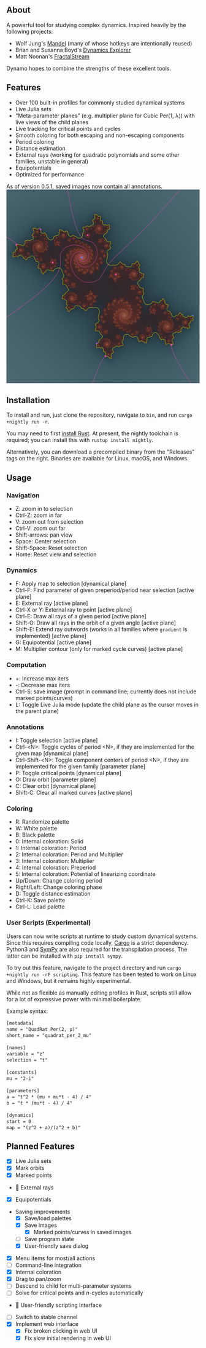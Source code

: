 ## About

A powerful tool for studying complex dynamics. Inspired heavily by the following projects:

- Wolf Jung's [Mandel](https://mndynamics.com/indexp.html) (many of whose hotkeys are intentionally reused)
- Brian and Susanna Boyd's [Dynamics Explorer](https://sourceforge.net/projects/detool/)
- Matt Noonan's [FractalStream](https://pi.math.cornell.edu/~noonan/fstream.html)

Dynamo hopes to combine the strengths of these excellent tools.

## Features

- Over 100 built-in profiles for commonly studied dynamical systems
- Live Julia sets
- "Meta-parameter planes" (e.g. multiplier plane for Cubic Per(1, λ)) with live views of the child planes
- Live tracking for critical points and cycles
- Smooth coloring for both escaping and non-escaping components
- Period coloring
- Distance estimation
- External rays (working for quadratic polynomials and some other families, unstable in general)
- Equipotentials
- Optimized for performance

As of version 0.5.1, saved images now contain all annotations.
![Example image showing external rays, equipotentials, and periodic points](images/sample.png)

## Installation

To install and run, just clone the repository, navigate to `bin`, and run `cargo +nightly run -r`.

You may need to first [install Rust](https://rustup.rs/). At present, the nightly toolchain is required; you can install this with `rustup install nightly`.

Alternatively, you can download a precompiled binary from the "Releases" tags on the right.
Binaries are available for Linux, macOS, and Windows.

## Usage

### Navigation

- Z: zoom in to selection
- Ctrl-Z: zoom in far
- V: zoom out from selection
- Ctrl-V: zoom out far
- Shift-arrows: pan view
- Space: Center selection
- Shift-Space: Reset selection
- Home: Reset view and selection

### Dynamics

- F: Apply map to selection [dynamical plane]
- Ctrl-F: Find parameter of given preperiod/period near selection [active plane]
- E: External ray [active plane]
- Ctrl-X or Y: External ray to point [active plane]
- Ctrl-E: Draw all rays of a given period [active plane]
- Shift-O: Draw all rays in the orbit of a given angle [active plane]
- Shift-E: Extend ray outwords (works in all families where `gradient` is implemented) [active plane]
- G: Equipotential [active plane]
- M: Multiplier contour (only for marked cycle curves) [active plane]

### Computation

- +: Increase max iters
- -: Decrease max iters
- Ctrl-S: save image (prompt in command line; currently does not include marked points/curves)
- L: Toggle Live Julia mode (update the child plane as the cursor moves in the parent plane)

### Annotations

- I: Toggle selection [active plane]
- Ctrl-\<N\>: Toggle cycles of period \<N\>, if they are implemented for the given map [dynamical plane]
- Ctrl-Shift-\<N\>: Toggle component centers of period \<N\>, if they are implemented for the given family [parameter plane]
- P: Toggle critical points [dynamical plane]
- O: Draw orbit [parameter plane]
- C: Clear orbit [dynamical plane]
- Shift-C: Clear all marked curves [active plane]

### Coloring

- R: Randomize palette
- W: White palette
- B: Black palette
- 0: Internal coloration: Solid
- 1: Internal coloration: Period
- 2: Internal coloration: Period and Multiplier
- 3: Internal coloration: Multiplier
- 4: Internal coloration: Preperiod
- 5: Internal coloration: Potential of linearizing coordinate
- Up/Down: Change coloring period
- Right/Left: Change coloring phase
- D: Toggle distance estimation
- Ctrl-K: Save palette
- Ctrl-L: Load palette

### User Scripts (Experimental)

Users can now write scripts at runtime to study custom dynamical systems.
Since this requires compiling code locally, [Cargo](https://rustup.rs/) is a strict dependency.
Python3 and [SymPy](https://www.sympy.org/en/index.html) are also required for the transpilation process. The latter can be installed with `pip install sympy`.

To try out this feature, navigate to the project directory and run `cargo +nightly run -rF scripting`.
This feature has been tested to work on Linux and Windows, but it remains highly experimental.

While not as flexible as manually editing profiles in Rust, scripts still allow
for a lot of expressive power with minimal boilerplate.

Example syntax:

    [metadata]
    name = "QuadRat Per(2, μ)"
    short_name = "quadrat_per_2_mu"

    [names]
    variable = "z"
    selection = "t"

    [constants]
    mu = "2-i"

    [parameters]
    a = "t^2 * (mu + mu*t - 4) / 4"
    b = "t * (mu*t - 4) / 4"

    [dynamics]
    start = 0
    map = "(z^2 + a)/(z^2 + b)"

## Planned Features

- [x] Live Julia sets
- [x] Mark orbits
- [x] Marked points
- :hammer: External rays
- [x] Equipotentials
- Saving improvements
  - [x] Save/load palettes
  - [x] Save images
    - [x] Marked points/curves in saved images
  - [ ] Save program state
  - [x] User-friendly save dialog
- [x] Menu items for most/all actions
- [ ] Command-line integration
- [x] Internal coloration
- [x] Drag to pan/zoom
- [ ] Descend to child for multi-parameter systems
- [ ] Solve for critical points and $n$-cycles automatically
- :hammer: User-friendly scripting interface
- [ ] Switch to stable channel
- [x] Implement web interface
  - [x] Fix broken clicking in web UI
  - [x] Fix slow initial rendering in web UI
